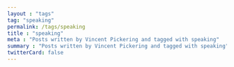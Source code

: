 ```yaml
---
layout : "tags"
tag: "speaking"
permalink: /tags/speaking
title : "speaking"
meta : "Posts written by Vincent Pickering and tagged with speaking"
summary : "Posts written by Vincent Pickering and tagged with speaking"
twitterCard: false
---
```

